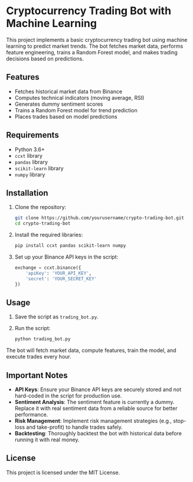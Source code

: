 # Cryptocurrency Trading Bot with Machine Learning

This project implements a basic cryptocurrency trading bot using machine learning to predict market trends. The bot fetches market data, performs feature engineering, trains a Random Forest model, and makes trading decisions based on predictions.

## Features

- Fetches historical market data from Binance
- Computes technical indicators (moving average, RSI)
- Generates dummy sentiment scores
- Trains a Random Forest model for trend prediction
- Places trades based on model predictions

## Requirements

- Python 3.6+
- `ccxt` library
- `pandas` library
- `scikit-learn` library
- `numpy` library

## Installation

1. Clone the repository:
    ```sh
    git clone https://github.com/yourusername/crypto-trading-bot.git
    cd crypto-trading-bot
    ```

2. Install the required libraries:
    ```sh
    pip install ccxt pandas scikit-learn numpy
    ```

3. Set up your Binance API keys in the script:
    ```python
    exchange = ccxt.binance({
        'apiKey': 'YOUR_API_KEY',
        'secret': 'YOUR_SECRET_KEY'
    })
    ```

## Usage

1. Save the script as `trading_bot.py`.

2. Run the script:
    ```sh
    python trading_bot.py
    ```

The bot will fetch market data, compute features, train the model, and execute trades every hour.

## Important Notes

- **API Keys**: Ensure your Binance API keys are securely stored and not hard-coded in the script for production use.
- **Sentiment Analysis**: The sentiment feature is currently a dummy. Replace it with real sentiment data from a reliable source for better performance.
- **Risk Management**: Implement risk management strategies (e.g., stop-loss and take-profit) to handle trades safely.
- **Backtesting**: Thoroughly backtest the bot with historical data before running it with real money.

## License

This project is licensed under the MIT License.
